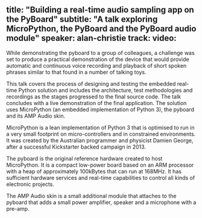 title: "Building a real-time audio sampling app on the PyBoard"
subtitle: "A talk exploring MicroPython, the PyBoard and the PyBoard audio module"
speaker: alan-christie
track: 
video:
---
While demonstrating the pyboard to a group of colleagues, a challenge was set to produce a practical demonstration of the device that would provide automatic and continuous voice recording and playback of short spoken phrases similar to that found in a number of talking toys.

This talk covers the process of designing and testing the embedded real-time Python solution and includes the architecture, test methodologies and recordings as the stages progressed to the final source code. The talk concludes with a live demonstration of the final application. The solution uses MicroPython (an embedded implementation of Python 3), the pyboard and its AMP Audio skin.

MicroPython is a lean implementation of Python 3 that is optimised to run in a very small footprint on micro-controllers and in constrained environments. It was created by the Australian programmer and physicist Damien George, after a successful Kickstarter backed campaign in 2013.

The pyboard is the original reference hardware created to host MicroPython. It is a compact low-power board based on an ARM processor with a heap of approximately 100kBytes that can run at 168MHz. It has sufficient hardware services and real-time capabilities to control all kinds of electronic projects.

The AMP Audio skin is a small additional module that attaches to the pyboard that adds a small power amplifier, speaker and a microphone with a pre-amp.